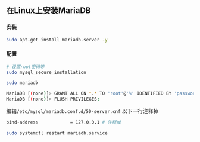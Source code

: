 ## 在Linux上安装MariaDB

#### 安装

```bash
sudo apt-get install mariadb-server -y
```

#### 配置

```bash
# 设置root密码等
sudo mysql_secure_installation
```

```bash
sudo mariadb
```

```bash
MariaDB [(none)]> GRANT ALL ON *.* TO 'root'@'%' IDENTIFIED BY 'password' WITH GRANT OPTION;
MariaDB [(none)]> FLUSH PRIVILEGES;
```

编辑`/etc/mysql/mariadb.conf.d/50-server.cnf` 以下一行注释掉

```bash
bind-address            = 127.0.0.1 # 注释掉
```

```bash
sudo systemctl restart mariadb.service
```